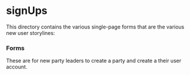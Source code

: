 # signUps

This directory contains the various single-page forms that are the various new user storylines:

### Forms

These are for new party leaders to create a party and create a their user account.
